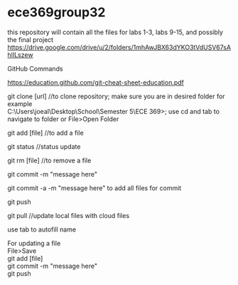 # ece369group32
this repository will contain all the files for labs 1-3, labs 9-15, and possibly the final project
https://drive.google.com/drive/u/2/folders/1mhAwJBX63dYKO3tVdUSV67sAhlILszew

GitHub Commands

https://education.github.com/git-cheat-sheet-education.pdf  

git clone [url] //to clone repository; make sure you are in desired folder for example  
C:\Users\joeal\Desktop\School\Semester 5\ECE 369>; use cd and tab to navigate to folder or File>Open Folder 

git add [file] //to add a file   

git status //status update  

git rm [file] //to remove a file  

git commit -m "message here"  

git commit -a -m "message here" to add all files for commit

git push  

git pull //update local files with cloud files  

use tab to autofill name  

For updating a file  
File>Save  
git add [file]  
git commit -m "message here"   
git push  
